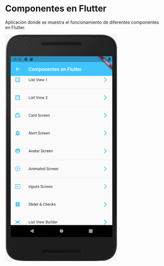 # Componentes en Flutter

Aplicación donde se muestra el funcionamiento de diferentes componentes en Flutter.

![](https://github.com/diegostreetbob/Flutter-Components/blob/master/Screenshot_1.png)

